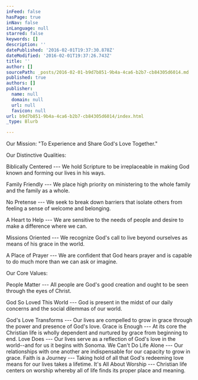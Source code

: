 ```yaml
---
inFeed: false
hasPage: true
inNav: false
inLanguage: null
starred: false
keywords: []
description: ''
datePublished: '2016-02-01T19:37:30.878Z'
dateModified: '2016-02-01T19:37:26.743Z'
title: ''
author: []
sourcePath: _posts/2016-02-01-b9d7b851-9b4a-4ca6-b2b7-cb84305d6014.md
published: true
authors: []
publisher:
  name: null
  domain: null
  url: null
  favicon: null
url: b9d7b851-9b4a-4ca6-b2b7-cb84305d6014/index.html
_type: Blurb

---
```

Our Mission: "To Experience and Share God's Love Together." 

Our Distinctive Qualities: 

Biblically Centered --- We hold Scripture to be irreplaceable in making God known and forming our lives in his ways. 

Family Friendly --- We place high priority on ministering to the whole family and the family as a whole. 

No Pretense --- We seek to break down barriers that isolate others from feeling a sense of welcome and belonging. 

A Heart to Help --- We are sensitive to the needs of people and desire to make a difference where we can. 

Missions Oriented --- We recognize God's call to live beyond ourselves as means of his grace in the world. 

A Place of Prayer --- We are confident that God hears prayer and is capable to do much more than we can ask or imagine. 

Our Core Values: 

People Matter --- All people are God's good creation and ought to be seen through the eyes of Christ. 

God So Loved This World --- God is present in the midst of our daily concerns and the social dilemmas of our world. 

God's Love Transforms --- Our lives are compelled to grow in grace through the power and presence of God's love.
Grace is Enough --- At its core the Christian life is wholly dependent and nurtured by grace from beginning to end.
Love Does --- Our lives serve as a reflection of God's love in the world--and for us it begins with Sonoma.
We Can't Do Life Alone --- Our relationships with one another are indispensable for our capacity to grow in grace.
Faith is a Journey --- Taking hold of all that God's redeeming love means for our lives takes a lifetime.
It's All About Worship --- Christian life centers on worship whereby all of life finds its proper place and meaning.